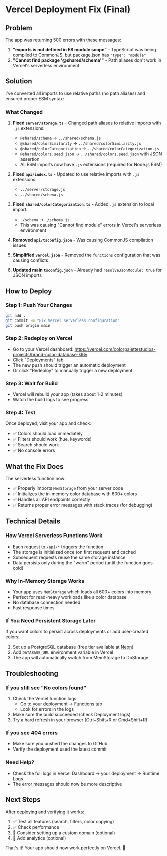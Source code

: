 # Vercel Deployment Fix (Final)

## Problem
The app was returning 500 errors with these messages:
1. **"exports is not defined in ES module scope"** - TypeScript was being compiled to CommonJS, but package.json has `"type": "module"`
2. **"Cannot find package '@shared/schema'"** - Path aliases don't work in Vercel's serverless environment

## Solution
I've converted all imports to use relative paths (no path aliases) and ensured proper ESM syntax:

### What Changed

1. **Fixed `server/storage.ts`** - Changed path aliases to relative imports with `.js` extensions:
   - `@shared/schema` → `../shared/schema.js`
   - `@shared/colorSimilarity` → `../shared/colorSimilarity.js`
   - `@shared/colorCategorization` → `../shared/colorCategorization.js`
   - `@shared/colors.seed.json` → `../shared/colors.seed.json` with JSON assertion
   - All ESM imports now have `.js` extensions (required for Node.js ESM)

2. **Fixed `api/index.ts`** - Updated to use relative imports with `.js` extensions:
   - `../server/storage.js`
   - `../shared/schema.js`

3. **Fixed `shared/colorCategorization.ts`** - Added `.js` extension to local import:
   - `./schema` → `./schema.js`
   - This was causing "Cannot find module" errors in Vercel's serverless environment

4. **Removed `api/tsconfig.json`** - Was causing CommonJS compilation issues

5. **Simplified `vercel.json`** - Removed the `functions` configuration that was causing conflicts

6. **Updated main `tsconfig.json`** - Already had `resolveJsonModule: true` for JSON imports

## How to Deploy

### Step 1: Push Your Changes
```bash
git add .
git commit -m "Fix Vercel serverless configuration"
git push origin main
```

### Step 2: Redeploy on Vercel
- Go to your Vercel dashboard: https://vercel.com/colorpalettestudios-projects/brand-color-database-kl6v
- Click "Deployments" tab
- The new push should trigger an automatic deployment
- Or click "Redeploy" to manually trigger a new deployment

### Step 3: Wait for Build
- Vercel will rebuild your app (takes about 1-2 minutes)
- Watch the build logs to see progress

### Step 4: Test
Once deployed, visit your app and check:
- ✅ Colors should load immediately
- ✅ Filters should work (hue, keywords)
- ✅ Search should work
- ✅ No console errors

## What the Fix Does

The serverless function now:
- ✅ Properly imports `MemStorage` from your server code
- ✅ Initializes the in-memory color database with 600+ colors
- ✅ Handles all API endpoints correctly
- ✅ Returns proper error messages with stack traces (for debugging)

## Technical Details

### How Vercel Serverless Functions Work
- Each request to `/api/*` triggers the function
- The storage is initialized once (on first request) and cached
- Subsequent requests reuse the same storage instance
- Data persists only during the "warm" period (until the function goes cold)

### Why In-Memory Storage Works
- Your app uses `MemStorage` which loads all 600+ colors into memory
- Perfect for read-heavy workloads like a color database
- No database connection needed
- Fast response times

### If You Need Persistent Storage Later
If you want colors to persist across deployments or add user-created colors:
1. Set up a PostgreSQL database (free tier available at [Neon](https://neon.tech))
2. Add `DATABASE_URL` environment variable in Vercel
3. The app will automatically switch from MemStorage to DbStorage

## Troubleshooting

### If you still see "No colors found"
1. Check the Vercel function logs:
   - Go to your deployment → Functions tab
   - Look for errors in the logs
2. Make sure the build succeeded (check Deployment logs)
3. Try a hard refresh in your browser (Ctrl+Shift+R or Cmd+Shift+R)

### If you see 404 errors
- Make sure you pushed the changes to GitHub
- Verify the deployment used the latest commit

### Need Help?
- Check the full logs in Vercel Dashboard → your deployment → Runtime Logs
- The error messages should now be more descriptive

## Next Steps

After deploying and verifying it works:
1. ✅ Test all features (search, filters, color copying)
2. ✅ Check performance
3. 🎯 Consider setting up a custom domain (optional)
4. 🎯 Add analytics (optional)

That's it! Your app should now work perfectly on Vercel. 🚀
